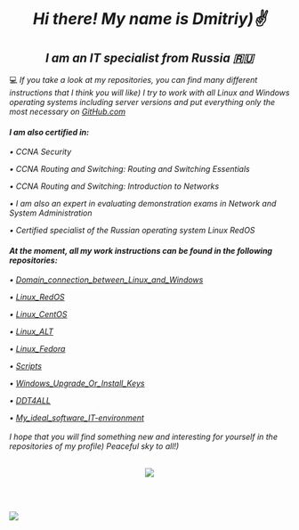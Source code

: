 <h1 align="center"><i>Hi there! My name is Dmitriy)✌️</i></h1>
<h2 align="center"><i>I am an IT specialist from Russia 🇷🇺</i></h2>



💻 <i>If you take a look at my repositories, you can find many different instructions that I think you will like) I try to work with all Linux and Windows operating systems including server versions and put everything only the most necessary on <a href="https://github.com">GitHub.com</a><i/>

<h4><i>I am also certified in:</i></h4>

&#8226;  <i>CCNA Security<i/><br/>

&#8226;  <i>CCNA Routing and Switching: Routing and Switching Essentials<i/><br/>

&#8226;  <i>CCNA Routing and Switching: Introduction to Networks<i/><br/>

&#8226;  <i>I am also an expert in evaluating demonstration exams in Network and System Administration<i/><br/>

&#8226;  <i>Certified specialist of the Russian operating system Linux RedOS<i/><br/>

<h4> <i>At the moment, all my work instructions can be found in the following repositories:</i></h4>

<i>&#8226; <a href="https://github.com/dimoroz772/Domain_connection_between_Linux_and_Windows">Domain_connection_between_Linux_and_Windows</a><br/><i/>

<i>&#8226; <a href="https://github.com/dimoroz772/Linux_RedOS">Linux_RedOS</a><br/><i/>

<i>&#8226; <a href="https://github.com/dimoroz772/Linux_CentOS">Linux_CentOS</a><br/><i/>

<i>&#8226; <a href="https://github.com/dimoroz772/Linux_ALT">Linux_ALT</a><br/><i/>

<i>&#8226; <a href="https://github.com/dimoroz772/Linux_Fedora">Linux_Fedora</a><br/><i/>

<i>&#8226; <a href="https://github.com/dimoroz772/Scripts">Scripts</a><br/><i/>

<i>&#8226; <a href="https://github.com/dimoroz772/Windows_Upgrade_Or_Install_Keys">Windows_Upgrade_Or_Install_Keys</a><br/><i/>

<i>&#8226; <a href="https://github.com/dimoroz772/DDT4ALL">DDT4ALL</a><br/><i/>

<i>&#8226; <a href="https://github.com/dimoroz772/My_ideal_software_IT-environment">My_ideal_software_IT-environment</a><br/><i/>
 <br/>
<i>I hope that you will find something new and interesting for yourself in the repositories of my profile) Peaceful sky to all!)<i/>
 <br/>
 <br/>

<p align="center">
<a href="https://git.io/streak-stats"><img src="https://streak-stats.demolab.com?user=dimoroz772&theme=tokyonight-duo&hide_border=true"/></a>
</p>

 <br/>
 <br/>

<p align="left">
<a href="https://git.io/streak-stats"><img src="https://komarev.com/ghpvc/?username=dimoroz772&color=blueviolet"/></a>
</p>

